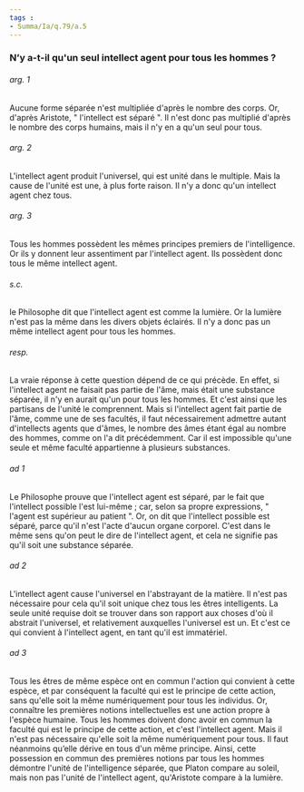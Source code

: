 ```yaml
---
tags : 
- Summa/Ia/q.79/a.5
---
```


### N’y a-t-il qu'un seul intellect agent pour tous les hommes ?



###### arg. 1
Aucune forme séparée n'est multipliée d'après le nombre des corps. Or, d'après Aristote, " l'intellect est séparé ". Il n'est donc pas multiplié d'après le nombre des corps humains, mais il n'y en a qu'un seul pour tous. 

###### arg. 2
L'intellect agent produit l'universel, qui est unité dans le multiple. Mais la cause de l'unité est une, à plus forte raison. Il n'y a donc qu'un intellect agent chez tous. 

###### arg. 3
Tous les hommes possèdent les mêmes principes premiers de l'intelligence. Or ils y donnent leur assentiment par l'intellect agent. Ils possèdent donc tous le même intellect agent. 

###### s.c.
le Philosophe dit que l'intellect agent est comme la lumière. Or la lumière n'est pas la même dans les divers objets éclairés. Il n'y a donc pas un même intellect agent pour tous les hommes. 

###### resp.
La vraie réponse à cette question dépend de ce qui précède. En effet, si l'intellect agent ne faisait pas partie de l'âme, mais était une substance séparée, il n'y en aurait qu'un pour tous les hommes. Et c'est ainsi que les partisans de l'unité le comprennent. Mais si l'intellect agent fait partie de l'âme, comme une de ses facultés, il faut nécessairement admettre autant d'intellects agents que d'âmes, le nombre des âmes étant égal au nombre des hommes, comme on l'a dit précédemment. Car il est impossible qu'une seule et même faculté appartienne à plusieurs substances. 

###### ad 1
Le Philosophe prouve que l'intellect agent est séparé, par le fait que l'intellect possible l'est lui-même ; car, selon sa propre expressions, " l'agent est supérieur au patient ". Or, on dit que l'intellect possible est séparé, parce qu'il n'est l'acte d'aucun organe corporel. C'est dans le même sens qu'on peut le dire de l'intellect agent, et cela ne signifie pas qu'il soit une substance séparée. 

###### ad 2
L'intellect agent cause l'universel en l'abstrayant de la matière. Il n'est pas nécessaire pour cela qu'il soit unique chez tous les êtres intelligents. La seule unité requise doit se trouver dans son rapport aux choses d'où il abstrait l'universel, et relativement auxquelles l'universel est un. Et c'est ce qui convient à l'intellect agent, en tant qu'il est immatériel. 

###### ad 3
Tous les êtres de même espèce ont en commun l'action qui convient à cette espèce, et par conséquent la faculté qui est le principe de cette action, sans qu'elle soit la même numériquement pour tous les individus. Or, connaître les premières notions intellectuelles est une action propre à l'espèce humaine. Tous les hommes doivent donc avoir en commun la faculté qui est le principe de cette action, et c'est l'intellect agent. Mais il n'est pas nécessaire qu'elle soit la même numériquement pour tous. Il faut néanmoins qu’elle dérive en tous d'un même principe. Ainsi, cette possession en commun des premières notions par tous les hommes démontre l'unité de l'intelligence séparée, que Platon compare au soleil, mais non pas l'unité de l'intellect agent, qu'Aristote compare à la lumière. 

